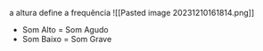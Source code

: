 a altura define a frequência
![[Pasted image 20231210161814.png]]
- Som Alto = Som Agudo
- Som Baixo = Som Grave